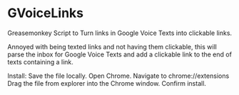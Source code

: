 GVoiceLinks
===========

Greasemonkey Script to Turn links in Google Voice Texts into clickable links.

Annoyed with being texted links and not having them clickable, this will parse the inbox for Google Voice Texts
and add a clickable link to the end of texts containing a link.

Install:
Save the file locally.
Open Chrome.
Navigate to chrome://extensions
Drag the file from explorer into the Chrome window.
Confirm install.
